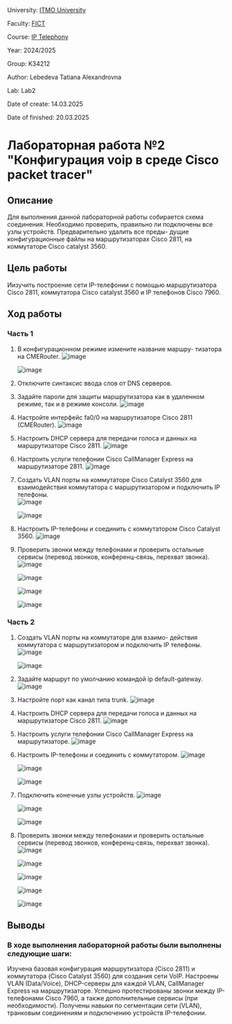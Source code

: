 University: [ITMO University](https://itmo.ru/ru/)

Faculty: [FICT](https://fict.itmo.ru)

Course: [IP Telephony](https://itmo-ict-faculty.github.io/ip-telephony)

Year: 2024/2025

Group: K34212

Author: Lebedeva Tatiana Alexandrovna

Lab: Lab2

Date of create: 14.03.2025

Date of finished: 20.03.2025

# Лабораторная работа №2 "Конфигурация voip в среде Сisco packet tracer"

## Описание
Для выполнения данной лабораторной работы собирается схема соединения. Необходимо проверить, правильно ли подключены все узлы устройств. Предварительно удалить все преды- дущие конфигурационные файлы на маршрутизаторах Cisco 2811, на коммутаторе Cisco catalyst 3560.

## Цель работы
Иизучить построение сети IP-телефонии с помощью маршрутизатора Cisco 2811, коммутатора Cisco catalyst 3560 и IP телефонов Cisco 7960.

## Ход работы
### Часть 1
1. В конфигурационном режиме измените название маршру- тизатора на CMERouter.
   ![image](https://github.com/user-attachments/assets/e87fecf9-3aad-49f0-92a9-a58a26ec59d3)    
   
   ![image](https://github.com/user-attachments/assets/e2ca0e11-ac31-4e50-ae58-692c117139b1)     
3. Отключите синтаксис ввода слов от DNS серверов.    
4. Задайте пароли для защиты маршрутизатора как в удаленном режиме, так и в режиме консоли.
   ![image](https://github.com/user-attachments/assets/0aae9dd7-4781-43a0-a119-21241eb99449)    
6. Настройте интерфейс fa0/0 на маршрутизаторе Cisco 2811 (CMERouter).
   ![image](https://github.com/user-attachments/assets/dccc0ef9-5c9a-4b6d-bef0-df44453aad34)     

8. Настроить DHCP сервера для передачи голоса и данных на маршрутизаторе Cisco 2811.
   ![image](https://github.com/user-attachments/assets/d6e1afe2-c185-4e9c-9a15-f309ddec04f0)     

10. Настроить услуги телефонии Cisco CallManager Express на маршрутизаторе 2811.
    ![image](https://github.com/user-attachments/assets/ff62447f-ab87-4625-920e-be0025d9fc12)     
12. Создать VLAN порты на коммутаторе Cisco Catalyst 3560 для взаимодействия коммутатора с маршрутизатором и подключить IP телефоны.    
    ![image](https://github.com/user-attachments/assets/f9d64635-d11b-4236-af66-84e29387d6d4)
    
    ![image](https://github.com/user-attachments/assets/ae3a5232-d393-4050-8135-c2bcb16de541)     
14. Настроить IP-телефоны и соединить с коммутатором Cisco Catalyst 3560.
    ![image](https://github.com/user-attachments/assets/5fec7777-a5c2-4494-a36a-592982d3dee1)    

16. Проверить звонки между телефонами и проверить остальные сервисы (перевод звонков, конференц-связь, перехват звонка).    
    ![image](https://github.com/user-attachments/assets/04b07c89-ea17-4e33-99f9-74ef9d463039)
    
    ![image](https://github.com/user-attachments/assets/c892976d-52ab-4652-abde-8787c7b818bd)
    
    ![image](https://github.com/user-attachments/assets/778c64b6-ec93-40f2-bc5d-be53eebffdee)
    
    ![image](https://github.com/user-attachments/assets/b9345a81-27a6-4644-be19-b550aa6ea6b9)    

### Часть 2    
1. Создать VLAN порты на коммутаторе для взаимо- действия коммутатора с маршрутизатором и подключить IP телефоны.     
   ![image](https://github.com/user-attachments/assets/ef4f6541-f1f5-4c27-90bb-614da90a15fc)
   
   ![image](https://github.com/user-attachments/assets/3c3b3511-795a-4f1c-a700-6ec9ee50d1da)    


3. Задайте маршрут по умолчанию командой ip default-gateway.
   ![image](https://github.com/user-attachments/assets/00116613-e1a6-4ea1-a824-b9273c683801)    

5. Настройте порт как канал типа trunk.
   ![image](https://github.com/user-attachments/assets/277136d9-520a-41d1-aa80-434dda367d51)     

7. Настроить DHCP сервера для передачи голоса и данных на маршрутизаторе Cisco 2811.
   ![image](https://github.com/user-attachments/assets/2fada768-ab0f-461d-b807-ef1aec6efde0)      

9. Настроить услуги телефонии Cisco CallManager Express на маршрутизаторе.
    ![image](https://github.com/user-attachments/assets/5d544829-e262-4e3a-af24-08b12c5becbe)    
    
11. Настроить IP-телефоны и соединить с коммутатором.
    ![image](https://github.com/user-attachments/assets/a3f6f006-365a-4e43-825f-b3d3377ee503)
    
    ![image](https://github.com/user-attachments/assets/56c0ae0e-6930-4828-a17d-75555e549797)
    
    ![image](https://github.com/user-attachments/assets/391f501e-ff8a-4494-a75f-893204f3032d)    
    
13. Подключить конечные узлы устройств.
    ![image](https://github.com/user-attachments/assets/ed04bc1d-e7ea-4b41-af30-51da64923d84)
    
    ![image](https://github.com/user-attachments/assets/68fc35ec-540a-4786-920f-7f9a599bdb36)
    
    ![image](https://github.com/user-attachments/assets/bdcd83d2-2782-4fb9-b4b4-5368706017f7)    
    
15. Проверить звонки между телефонами и проверить остальные сервисы (перевод звонков, конференц-связь, перехват звонка).
    ![image](https://github.com/user-attachments/assets/61b7702b-2cf9-4f89-8759-dee1b1887655)
    
    ![image](https://github.com/user-attachments/assets/60cb5c2e-6fe0-47ea-a40a-d3e366a86790)
    
    ![image](https://github.com/user-attachments/assets/558b0452-932c-40e9-80de-866732cd143e)
    
    ![image](https://github.com/user-attachments/assets/6f5905bb-ac5b-4c6c-ab67-d0d6fea536a0)
    
    ![image](https://github.com/user-attachments/assets/66d12449-3e2e-47ed-9b6e-395821fc3bb7)    
    
## Выводы
### В ходе выполнения лабораторной работы были выполнены следующие шаги:
Изучена базовая конфигурация маршрутизатора (Cisco 2811) и коммутатора (Cisco Catalyst 3560) для создания сети VoIP.
Настроены VLAN (Data/Voice), DHCP-серверы для каждой VLAN, CallManager Express на маршрутизаторе.
Успешно протестированы звонки между IP-телефонами Cisco 7960, а также дополнительные сервисы (при необходимости).
Получены навыки по сегментации сети (VLAN), транковым соединениям и подключению устройств IP-телефонии.

